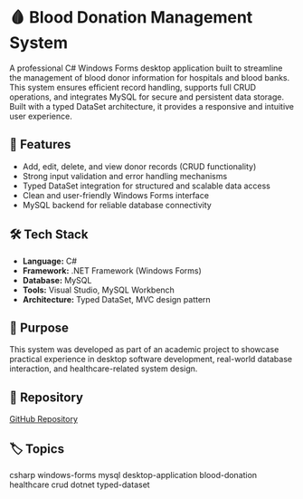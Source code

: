 # 🩸 Blood Donation Management System

A professional C# Windows Forms desktop application built to streamline the management of blood donor information for hospitals and blood banks. This system ensures efficient record handling, supports full CRUD operations, and integrates MySQL for secure and persistent data storage. Built with a typed DataSet architecture, it provides a responsive and intuitive user experience.

## 📌 Features

- Add, edit, delete, and view donor records (CRUD functionality)
- Strong input validation and error handling mechanisms
- Typed DataSet integration for structured and scalable data access
- Clean and user-friendly Windows Forms interface
- MySQL backend for reliable database connectivity

## 🛠️ Tech Stack

- **Language:** C#
- **Framework:** .NET Framework (Windows Forms)
- **Database:** MySQL
- **Tools:** Visual Studio, MySQL Workbench
- **Architecture:** Typed DataSet, MVC design pattern

## 🎯 Purpose

This system was developed as part of an academic project to showcase practical experience in desktop software development, real-world database interaction, and healthcare-related system design.

## 🔗 Repository

[GitHub Repository](https://github.com/ryn2004t)

## 🏷️ Topics

csharp
windows-forms
mysql
desktop-application
blood-donation
healthcare
crud
dotnet
typed-dataset
